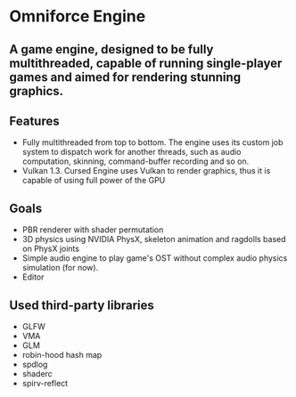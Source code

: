 # Omniforce Engine
## A game engine, designed to be fully multithreaded, capable of running single-player games and aimed for rendering stunning graphics.

## Features
* Fully multithreaded from top to bottom. The engine uses its custom job system to dispatch work for another threads, such as audio computation, skinning, command-buffer recording and so on.
* Vulkan 1.3. Cursed Engine uses Vulkan to render graphics, thus it is capable of using full power of the GPU

## Goals
* PBR renderer with shader permutation
* 3D physics using NVIDIA PhysX, skeleton animation and ragdolls based on PhysX joints
* Simple audio engine to play game's OST without complex audio physics simulation (for now).
* Editor 

## Used third-party libraries
* GLFW
* VMA
* GLM
* robin-hood hash map
* spdlog
* shaderc
* spirv-reflect